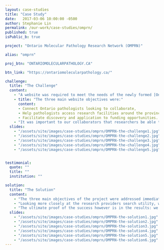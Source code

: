 ```yaml
---
layout: case-studies
title: "Case Study"
date:   2017-03-06 10:00:00 -0500
author: Stephanie Lin
permalink: /our-work/case-studies/omprn/
published: true
isPublic_b: true

project: "Ontario Molecular Pathology Research Network (OMPRN)"

alias: "omprn"

proj_btn: "ONTARIOMOLECULARPATHOLOGY.CA"

btn_link: "https://ontariomolecularpathology.ca/"

challenge:
  title: "The Challenge"
  content:
    - "A website was required to meet the needs of the newly formed [Ontario Molecular Pathology Research Network (OMPRN)](https://ontariomolecularpathology.ca/), a province-wide network of pathologists collaborating to carry out high-quality cancer research. The OMPRN wanted to integrate the resources dispersed across the province in order to grow molecular pathology research capability in Ontario."
    - title: "The three main website objectives were:"
      content:
      - Connect Ontario pathologists looking to collaborate,
      - Help pathologists access research facilities around the province and,
      - Facilitate discovery and application to funding opportunities.
    - "It was important to our collaborators that researchers be able to easily navigate to information of interest, applying for funding opportunities and sign up for training at upcoming workshops. The website also needed to be mobile friendly to accommodate the busy lifestyles of researchers who are frequently traveling."
  slides:
    - "/assets/site/images/case-studies/omprn/OMPRN-the-challenge1.jpg"
    - "/assets/site/images/case-studies/omprn/OMPRN-the-challenge2.jpg"
    - "/assets/site/images/case-studies/omprn/OMPRN-the-challenge3.jpg"
    - "/assets/site/images/case-studies/omprn/OMPRN-the-challenge4.jpg"
    - "/assets/site/images/case-studies/omprn/OMPRN-the-challenge5.jpg"


testimonial:
  quote: ""
  title: ""
  institution: ""

solution:
  title: "The Solution"
  content:
    - "The three main objectives of the project were addressed immediately at the top of the homepage, where links to browse and [join OMPRN researchers](https://ontariomolecularpathology.ca/contact-join), [search research providers](https://ontariomolecularpathology.ca/research-providers), and [explore funding opportunities](https://ontariomolecularpathology.ca/research-funding) are prominently displayed. The content on the website is also dynamic and kept up-to-date; content editors are able to log in and update content such as funding opportunities or add new researchers seeking to join the network."
    - "Looking more closely at the research providers search utility, we made it easy to search all service providers and their available services. Each research provider has a profile page with all the information a user needs to make a decision about whether the facility meets their needs. This pattern is also repeated for the network researcher profiles. For each of the three website objectives, we considered information hierarchy carefully and grouped content into logical categories to make it as easy as possible for researches to find the information they need. Lastly, we designed a consistent user interface that is consistent with the OICR brand."
    - "The ultimate proof of the success however is in the results: we've had 30 molecular pathology researchers sign up, 17 funding opportunities posted totaling over 2.1 million, and 14 research providers across Ontario listed. The OMPRN is truly a central hub for molecular pathologists in Ontario, helping to quickly connect colleagues and enable collaboration."
  slides:
    - "/assets/site/images/case-studies/omprn/OMPRN-the-solution1.jpg"
    - "/assets/site/images/case-studies/omprn/OMPRN-the-solution2.jpg"
    - "/assets/site/images/case-studies/omprn/OMPRN-the-solution3.jpg"
    - "/assets/site/images/case-studies/omprn/OMPRN-the-solution4.jpg"
    - "/assets/site/images/case-studies/omprn/OMPRN-the-solution5.jpg"
    - "/assets/site/images/case-studies/omprn/OMPRN-the-solution6.jpg"
---
```

